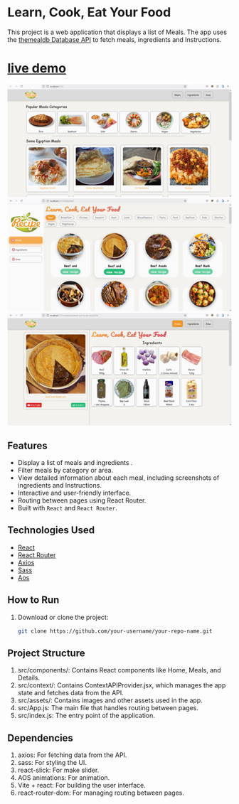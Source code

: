 # Learn, Cook, Eat Your Food

This project is a web application that displays a list of Meals. The app uses the [themealdb Database API](https://www.themealdb.com/api.php) to fetch meals, ingredients and Instructions.
# [live demo](https://game-over-route-rouge.vercel.app/)
![Add Product Preview](./public/preview-1.png)
![Add Product Preview](./public/preview-2.png)
![Add Product Preview](./public/preview-3.png)

## Features

- Display a list of meals and ingredients .
- Filter meals by category or area.
- View detailed information about each meal, including screenshots of ingredients and Instructions.
- Interactive and user-friendly interface.
- Routing between pages using React Router.
- Built with `React` and `React Router`.

## Technologies Used

- [React](https://reactjs.org/)
- [React Router](https://reactrouter.com/)
- [Axios](https://axios-http.com/)
- [Sass](https://sass-lang.com/)
- [Aos](https://michalsnik.github.io/aos/)

## How to Run

1. Download or clone the project:

   ```bash
   git clone https://github.com/your-username/your-repo-name.git

## Project Structure
1. src/components/: Contains React components like Home, Meals, and Details.
2. src/context/: Contains ContextAPIProvider.jsx, which manages the app state and fetches data from the API.
3. src/assets/: Contains images and other assets used in the app.
4. src/App.js: The main file that handles routing between pages.
5. src/index.js: The entry point of the application.

## Dependencies
   1. axios: For fetching data from the API.
   2. sass: For styling the UI.
   3. react-slick: For make slider.
   4. AOS animations: For animation.
   5. Vite + react: For building the user interface.
   6. react-router-dom: For managing routing between pages.